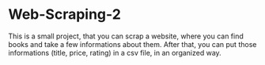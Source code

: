 # Web-Scraping-2
This is a small project, that you can scrap a website, where you can find books and take a few informations about them.
After that, you can put those informations (title, price, rating) in a csv file, in an organized way.
